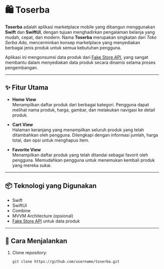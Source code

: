 # 🛍️ Toserba

**Toserba** adalah aplikasi marketplace mobile yang dibangun menggunakan **Swift** dan **SwiftUI**, dengan tujuan menghadirkan pengalaman belanja yang mudah, cepat, dan modern. Nama **Toserba** merupakan singkatan dari *Toko Serba Ada*, mencerminkan konsep marketplace yang menyediakan berbagai jenis produk untuk semua kebutuhan pengguna.

Aplikasi ini mengonsumsi data produk dari [Fake Store API](https://fakestoreapi.com/), yang sangat membantu dalam menyediakan data produk secara dinamis selama proses pengembangan.

---

## ✨ Fitur Utama

- **Home View**  
  Menampilkan daftar produk dari berbagai kategori. Pengguna dapat melihat nama produk, harga, gambar, dan melakukan navigasi ke detail produk.

- **Cart View**  
  Halaman keranjang yang menampilkan seluruh produk yang telah ditambahkan oleh pengguna. Dilengkapi dengan informasi jumlah, harga total, dan opsi untuk menghapus item.

- **Favorite View**  
  Menampilkan daftar produk yang telah ditandai sebagai favorit oleh pengguna. Memudahkan pengguna untuk menemukan kembali produk yang mereka sukai.

---

## 📦 Teknologi yang Digunakan

- Swift
- SwiftUI
- Combine
- MVVM Architecture (opsional)
- [Fake Store API](https://fakestoreapi.com/) untuk data produk

---

## 🚀 Cara Menjalankan

1. Clone repository:
   ```bash
   git clone https://github.com/username/toserba.git
